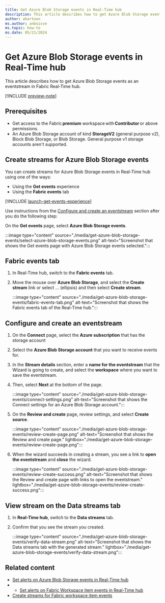 ```yaml
---
title: Get Azure Blob Storage events in Real-Time hub
description: This article describes how to get Azure Blob Storage events as an eventstream in Fabric Real-Time hub.
author: ahartoon
ms.author: anboisve
ms.topic: how-to
ms.date: 05/21/2024
---
```


# Get Azure Blob Storage events in Real-Time hub
This article describes how to get Azure Blob Storage events as an eventstream in Fabric Real-Time hub.

[!INCLUDE [preview-note](./includes/preview-note.md)]

## Prerequisites 

- Get access to the Fabric **premium** workspace with **Contributor** or above permissions. 
- An Azure Blob Storage account of kind **StorageV2** (general purpose v2), Block Blob Storage, or Blob Storage. General purpose v1 storage accounts aren't supported. 

## Create streams for Azure Blob Storage events
You can create streams for Azure Blob Storage events in Real-Time hub using one of the ways:

- Using the **Get events** experience
- Using the **Fabric events** tab

[!INCLUDE [launch-get-events-experience](./includes/launch-get-events-experience.md)]

Use instructions from the [Configure and create an eventstream](#configure-and-create-an-eventstream) section after you do the following step:

On the **Get events** page, select **Azure Blob Storage events**.

:::image type="content" source="./media/get-azure-blob-storage-events/select-azure-blob-storage-events.png" alt-text="Screenshot that shows the Get events page with Azure Blob Storage events selected.":::


## Fabric events tab

1. In Real-Time hub, switch to the **Fabric events** tab. 
1. Move the mouse over **Azure Blob Storage**, and select the **Create stream** link or select ... (ellipsis) and then select **Create stream**. 

    :::image type="content" source="./media/get-azure-blob-storage-events/fabric-events-tab.png" alt-text="Screenshot that shows the Fabric events tab of the Real-Time hub.":::

## Configure and create an eventstream

1. On the **Connect** page, select the **Azure subscription** that has the storage account
1. Select the **Azure Blob Storage account** that you want to receive events for. 
1. In the **Stream details** section, enter a **name for the eventstream** that the Wizard is going to create, and select the **workspace** where you want to save the eventstream.
1. Then, select **Next** at the bottom of the page.

    :::image type="content" source="./media/get-azure-blob-storage-events/connect-settings.png" alt-text="Screenshot that shows the Connect settings for an Azure Blob Storage account.":::
1. On the **Review and create** page, review settings, and select **Create source**. 

    :::image type="content" source="./media/get-azure-blob-storage-events/review-create-page.png" alt-text="Screenshot that shows the Review and create page." lightbox="./media/get-azure-blob-storage-events/review-create-page.png":::
1. When the wizard succeeds in creating a stream, you see a link to **open the eventstream** and **close** the wizard.

    :::image type="content" source="./media/get-azure-blob-storage-events/review-create-success.png" alt-text="Screenshot that shows the Review and create page with links to open the eventstream." lightbox="./media/get-azure-blob-storage-events/review-create-success.png":::

## View stream on the Data streams tab

1. In **Real-Time hub**, switch to the **Data streams** tab. 
1. Confirm that you see the stream you created. 

    :::image type="content" source="./media/get-azure-blob-storage-events/verify-data-stream.png" alt-text="Screenshot that shows the Data streams tab with the generated stream." lightbox="./media/get-azure-blob-storage-events/verify-data-stream.png":::


## Related content

- [Set alerts on Azure Blob Storage events in Real-Time hub](set-alerts-azure-blob-storage-events.md)
- - [Set alerts on Fabric Workspace item events in Real-Time hub](set-alerts-fabric-workspace-item-events.md)
- [Create streams for Fabric workspace item events](create-streams-fabric-workspace-item-events.md)